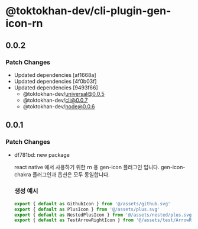 # @toktokhan-dev/cli-plugin-gen-icon-rn

## 0.0.2

### Patch Changes

- Updated dependencies [af1668a]
- Updated dependencies [4f0b03f]
- Updated dependencies [9493f66]
  - @toktokhan-dev/universal@0.0.5
  - @toktokhan-dev/cli@0.0.7
  - @toktokhan-dev/node@0.0.6

## 0.0.1

### Patch Changes

- df781bd: new package

  react native 에서 사용하기 위한 rn 용 gen-icon 플러그인 입니다.
  gen-icon-chakra 플러그인과 옵션은 모두 동일합니다.

  ### 생성 예시

  ```ts
  export { default as GithubIcon } from '@/assets/github.svg'
  export { default as PlusIcon } from '@/assets/plus.svg'
  export { default as NestedPlusIcon } from '@/assets/nested/plus.svg'
  export { default as TestArrowRightIcon } from '@/assets/test/ArrowRight.svg'
  ```
